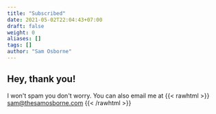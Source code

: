 ```yaml
---
title: "Subscribed"
date: 2021-05-02T22:04:43+07:00
draft: false
weight: 0
aliases: []
tags: []
author: "Sam Osborne"
---
```


## Hey, thank you!

I won't spam you don't worry. You can also email me at {{< rawhtml >}} <a href="mailto:sam@thesamosborne.com">sam@thesamosborne.com</a> {{< /rawhtml >}} 